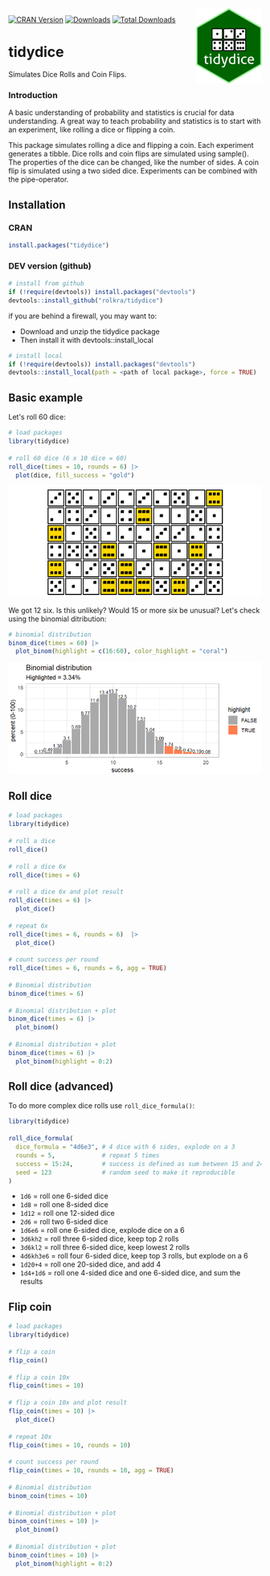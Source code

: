 <img src="man/figures/hex_tidydice.png" align="right" width="130" height="150"/>

[![CRAN Version](http://www.r-pkg.org/badges/version/tidydice)](https://cran.r-project.org/package=tidydice)
[![Downloads](http://cranlogs.r-pkg.org/badges/tidydice)](https://cran.r-project.org/package=tidydice)
[![Total Downloads](http://cranlogs.r-pkg.org/badges/grand-total/tidydice)](https://cran.r-project.org/package=tidydice)

# tidydice
Simulates Dice Rolls and Coin Flips.

### Introduction

A basic understanding of probability and statistics is crucial for data understanding. A great way to teach probability and statistics is to start with an experiment, like rolling a dice or flipping a coin.

This package simulates rolling a dice and flipping a coin. Each experiment generates a tibble. Dice rolls and coin flips are simulated using sample(). The properties of the dice can be changed, like the number of sides. A coin flip is simulated using a two sided dice. Experiments can be combined with the pipe-operator.

## Installation

### CRAN
```r
install.packages("tidydice")
```

### DEV version (github)
```r
# install from github
if (!require(devtools)) install.packages("devtools")
devtools::install_github("rolkra/tidydice")
```
if you are behind a firewall, you may want to:

* Download and unzip the tidydice package
* Then install it with devtools::install_local

```r
# install local
if (!require(devtools)) install.packages("devtools")
devtools::install_local(path = <path of local package>, force = TRUE)
```

## Basic example

Let's roll 60 dice:

```r
# load packages
library(tidydice)

# roll 60 dice (6 x 10 dice = 60)
roll_dice(times = 10, rounds = 6) |> 
  plot(dice, fill_success = "gold")
```

<img src="man/figures/tidydice-roll-dice-60.png" alt="Roll 60 dice" width="600">

We got 12 six. Is this unlikely? Would 15 or more six be unusual? Let's check using the binomial ditribution:

```r
# binomial distribution
binom_dice(times = 60) |> 
  plot_binom(highlight = c(16:60), color_highlight = "coral")
```
<img src="man/figures/tidydice-binom-dice-60.png" alt="Binomial distribution" width="600"/>

## Roll dice

```r
# load packages
library(tidydice)

# roll a dice
roll_dice()

# roll a dice 6x
roll_dice(times = 6)

# roll a dice 6x and plot result
roll_dice(times = 6) |> 
  plot_dice()

# repeat 6x
roll_dice(times = 6, rounds = 6)  |>  
  plot_dice()

# count success per round
roll_dice(times = 6, rounds = 6, agg = TRUE)

# Binomial distribution
binom_dice(times = 6)
  
# Binomial distribution + plot
binom_dice(times = 6) |>  
  plot_binom()

# Binomial distribution + plot 
binom_dice(times = 6) |>  
  plot_binom(highlight = 0:2)
```

## Roll dice (advanced)

To do more complex dice rolls use ```roll_dice_formula()```:

```r
library(tidydice)

roll_dice_formula(
  dice_formula = "4d6e3", # 4 dice with 6 sides, explode on a 3
  rounds = 5,             # repeat 5 times
  success = 15:24,        # success is defined as sum between 15 and 24
  seed = 123              # random seed to make it reproducible
)
```

- ```1d6``` = roll one 6-sided dice
- ```1d8``` = roll one 8-sided dice
- ```1d12``` = roll one 12-sided dice
- ```2d6``` = roll two 6-sided dice
- ```1d6e6``` = roll one 6-sided dice, explode dice on a 6
- ```3d6kh2``` = roll three 6-sided dice, keep top 2 rolls
- ```3d6kl2``` = roll three 6-sided dice, keep lowest 2 rolls
- ```4d6kh3e6``` = roll four 6-sided dice, keep top 3 rolls, but explode on a 6
- ```1d20+4``` = roll one 20-sided dice, and add 4
- ```1d4+1d6``` = roll one 4-sided dice and one 6-sided dice, and sum the results

## Flip coin

```r
# load packages
library(tidydice)

# flip a coin
flip_coin()

# flip a coin 10x
flip_coin(times = 10)

# flip a coin 10x and plot result
flip_coin(times = 10) |> 
  plot_dice()

# repeat 10x
flip_coin(times = 10, rounds = 10)

# count success per round
flip_coin(times = 10, rounds = 10, agg = TRUE)

# Binomial distribution
binom_coin(times = 10)
  
# Binomial distribution + plot
binom_coin(times = 10) |>  
  plot_binom()

# Binomial distribution + plot 
binom_coin(times = 10) |>  
  plot_binom(highlight = 0:2)
```
